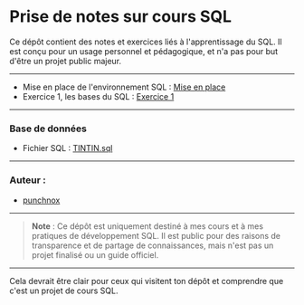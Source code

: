 # Prise de notes sur cours SQL

Ce dépôt contient des notes et exercices liés à l'apprentissage du SQL. Il est conçu pour un usage personnel et pédagogique, et n'a pas pour but d'être un projet public majeur.

---

- Mise en place de l'environnement SQL : [Mise en place](./mise-en-place.md)
- Exercice 1, les bases du SQL : [Exercice 1](./Exercice1.md)

---

### Base de données
- Fichier SQL : [TINTIN.sql](./TINTIN.sql)

---

### Auteur :
- [punchnox](https://github.com/notpunchnox)

---

> **Note** : Ce dépôt est uniquement destiné à mes cours et à mes pratiques de développement SQL. Il est public pour des raisons de transparence et de partage de connaissances, mais n'est pas un projet finalisé ou un guide officiel.

---

Cela devrait être clair pour ceux qui visitent ton dépôt et comprendre que c'est un projet de cours SQL.